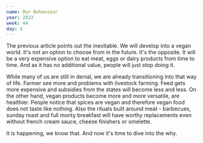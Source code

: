 ```yaml
---
name: Our Behaviour
year: 2022
week: 44
day: 4
---
```


The previous article points out the inevitable. We will develop into a vegan
world. It's not an option to choose from in the future. It's the opposite. It
will be a very expensive option to eat meat, eggs or dairy products from time to
time. And as it has no additional value, people will just stop doing it.

While many of us are still in denial, we are already transitioning into that way
of life. Farmer see more and problems with livestock farming. Feed gets more
expensive and subsidies from the states will become less and less. On the other
hand, vegan products become more and more versatile, are healthier. People
notice that spices are vegan and therefore vegan food does not taste like
nothing. Also the rituals built around meat - barbecues, sunday roast and full
monty breakfast will have worthy replacements even without french cream sauce,
cheese finishers or omelette.

It is happening, we know that. And now it's time to dive into the why.
